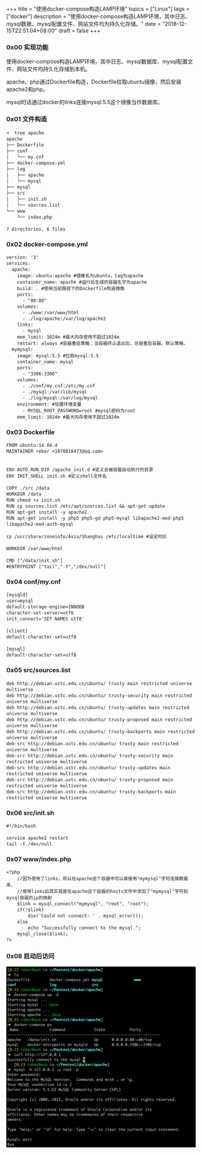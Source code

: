 +++
title = "使用docker-compose构造LAMP环境"
topics = ["Linux"]
tags = ["docker"]
description = "使用docker-compose构造LAMP环境，其中日志、mysql数据、mysql配置文件、网站文件均为持久化存储。"
date = "2018-12-15T22:51:04+08:00"
draft = false
+++

### 0x00 实现功能
使用docker-compose构造LAMP环境，其中日志、mysql数据库、mysql配置文件、网站文件均持久化存储到本机。

apache、php通过Dockerfile构造，Dockerfile拉取ubuntu镜像，然后安装apache2和php。

mysql的话通过docker的links连接mysql:5.5这个镜像当作数据库。

### 0x01 文件构造
```
➜  tree apache
apache
├── Dockerfile
├── conf
│   └── my.cnf
├── docker-compose.yml
├── log
│   ├── apache
│   └── mysql
├── mysql
├── src
│   ├── init.sh
│   └── sources.list
└── www
    └── index.php

7 directories, 6 files
```

### 0x02 docker-compose.yml
```
version: '3'
services:
  apache:
    image: ubuntu:apache #镜像名为ubuntu，tag为apache
    container_name: apache #运行后生成的容器名字为apache
    build: . #使用当前路径下的Dockerfile构造镜像
    ports:
      - "80:80"
    volumes:
      - ./www:/var/www/html
      - ./log/apache:/var/log/apache2
    links:
      - mysql
    mem_limit: 1024m #最大内存使用不超过1024m
    restart: always #容器重启策略：当容器终止退出后，总是重启容器，默认策略。
  mymysql:
    image: mysql:5.5 #拉取mysql:5.5
    container_name: mysql
    ports:
      - "3306:3306"
    volumes:
      - ./conf/my.cnf:/etc/my.cnf
      - ./mysql:/var/lib/mysql
      - ./log/mysql:/var/log/mysql
    environment: #设置环境变量
      - MYSQL_ROOT_PASSWORD=root #mysql密码为root
    mem_limit: 1024m #最大内存使用不超过1024m
```

### 0x03 Dockerfile
```
FROM ubuntu:14.04.4
MAINTAINER reber <1070018473@qq.com>


ENV AUTO_RUN_DIR /apache_init.d #定义会被容器自动执行的目录
ENV INIT_SHELL init.sh #定义shell文件名

COPY ./src /data
WORKDIR /data
RUN chmod +x init.sh
RUN cp sources.list /etc/apt/sources.list && apt-get update
RUN apt-get install -y apache2
RUN apt-get install -y php5 php5-gd php5-mysql libapache2-mod-php5 libapache2-mod-auth-mysql

cp /usr/share/zoneinfo/Asia/Shanghai /etc/localtime #设定时区

WORKDIR /var/www/html

CMD ["/data/init.sh"]
#ENTRYPOINT ["tail","-f","/dev/null"]
```

### 0x04 conf/my.cnf
```
[mysqld]
user=mysql
default-storage-engine=INNODB
character-set-server=utf8
init_connect='SET NAMES utf8'

[client]
default-character-set=utf8

[mysql]
default-character-set=utf8
```

### 0x05 src/sources.list
```
deb http://debian.ustc.edu.cn/ubuntu/ trusty main restricted universe multiverse
deb http://debian.ustc.edu.cn/ubuntu/ trusty-security main restricted universe multiverse
deb http://debian.ustc.edu.cn/ubuntu/ trusty-updates main restricted universe multiverse
deb http://debian.ustc.edu.cn/ubuntu/ trusty-proposed main restricted universe multiverse
deb http://debian.ustc.edu.cn/ubuntu/ trusty-backports main restricted universe multiverse
deb-src http://debian.ustc.edu.cn/ubuntu/ trusty main restricted universe multiverse
deb-src http://debian.ustc.edu.cn/ubuntu/ trusty-security main restricted universe multiverse
deb-src http://debian.ustc.edu.cn/ubuntu/ trusty-updates main restricted universe multiverse
deb-src http://debian.ustc.edu.cn/ubuntu/ trusty-proposed main restricted universe multiverse
deb-src http://debian.ustc.edu.cn/ubuntu/ trusty-backports main restricted universe multiverse
```

### 0x06 src/init.sh
```
#!/bin/bash

service apache2 restart
tail -f /dev/null
```

### 0x07 www/index.php
```
<?php
    //因为使用了links，所以在apache这个容器中可以直接用"mymysql"字符连接数据库，
    //使用links后其实就是在apache这个容器的hosts文件中添加了"mymysql"字符到mysql容器的ip的映射
    $link = mysql_connect("mymysql", "root", "root");
    if(!$link)
        die('Could not connect: ' . mysql_error());
    else
        echo "Successfully connect to the mysql.";
    mysql_close($link);
?>
```

### 0x08 启动后访问
![80](/img/post/20181215-231620.png)
